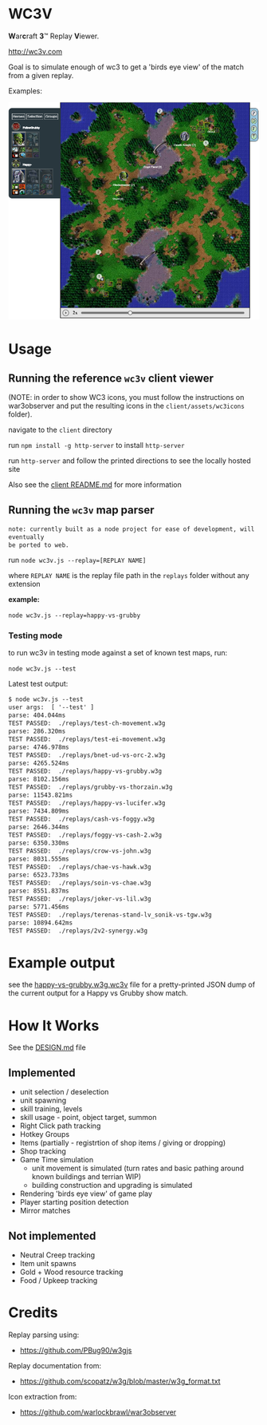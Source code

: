 # WC3V

 **W**ar**c**raft **3**™ Replay **V**iewer.

 http://wc3v.com

 Goal is to simulate enough of wc3 to get a 'birds eye view'
 of the match from a given replay.

 Examples:

 ![Happy vs Grubby showmatch on Concealed Hill](/example-client-v6.png)

# Usage

## Running the reference `wc3v` client viewer

(NOTE: in order to show WC3 icons, you must follow the instructions on war3observer
 and put the resulting icons in the `client/assets/wc3icons` folder).

navigate to the `client` directory

run `npm install -g http-server` to install `http-server`

run `http-server` and follow the printed directions to see the locally hosted site


Also see the [client README.md](client/README.md) for more information

## Running the `wc3v` map parser

```
note: currently built as a node project for ease of development, will eventually
be ported to web.
```

run `node wc3v.js --replay=[REPLAY NAME]`

where `REPLAY NAME` is the replay file path in the `replays` folder without any extension

**example:**

`node wc3v.js --replay=happy-vs-grubby`

### Testing mode

to run wc3v in testing mode against a set of known test maps, run:

`node wc3v.js --test`

Latest test output:

```
$ node wc3v.js --test
user args:  [ '--test' ]
parse: 404.044ms
TEST PASSED:  ./replays/test-ch-movement.w3g
parse: 286.320ms
TEST PASSED:  ./replays/test-ei-movement.w3g
parse: 4746.978ms
TEST PASSED:  ./replays/bnet-ud-vs-orc-2.w3g
parse: 4265.524ms
TEST PASSED:  ./replays/happy-vs-grubby.w3g
parse: 8102.156ms
TEST PASSED:  ./replays/grubby-vs-thorzain.w3g
parse: 11543.821ms
TEST PASSED:  ./replays/happy-vs-lucifer.w3g
parse: 7434.809ms
TEST PASSED:  ./replays/cash-vs-foggy.w3g
parse: 2646.344ms
TEST PASSED:  ./replays/foggy-vs-cash-2.w3g
parse: 6350.330ms
TEST PASSED:  ./replays/crow-vs-john.w3g
parse: 8031.555ms
TEST PASSED:  ./replays/chae-vs-hawk.w3g
parse: 6523.733ms
TEST PASSED:  ./replays/soin-vs-chae.w3g
parse: 8551.837ms
TEST PASSED:  ./replays/joker-vs-lil.w3g
parse: 5771.456ms
TEST PASSED:  ./replays/terenas-stand-lv_sonik-vs-tgw.w3g
parse: 10894.642ms
TEST PASSED:  ./replays/2v2-synergy.w3g
```

# Example output

see the [happy-vs-grubby.w3g.wc3v](docs/happy-vs-grubby.w3g.wc3v) file for a pretty-printed JSON dump
of the current output for a Happy vs Grubby show match.

# How It Works

See the [DESIGN.md](/docs/DESIGN.md) file

## Implemented
	
* unit selection / deselection
* unit spawning
* skill training, levels
* skill usage - point, object target, summon
* Right Click path tracking
* Hotkey Groups
* Items (partially - registrtion of shop items / giving or dropping)
* Shop tracking
* Game Time simulation
  * unit movement is simulated (turn rates and basic pathing around known buildings and terrian WIP)
  * building construction and upgrading is simulated
* Rendering 'birds eye view' of game play
* Player starting position detection
* Mirror matches

## Not implemented

* Neutral Creep tracking
* Item unit spawns
* Gold + Wood resource tracking
* Food / Upkeep tracking

# Credits

Replay parsing using:

* https://github.com/PBug90/w3gjs

Replay documentation from:

* https://github.com/scopatz/w3g/blob/master/w3g_format.txt

Icon extraction from:

* https://github.com/warlockbrawl/war3observer
